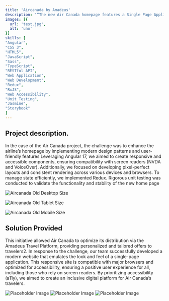 ```yaml
---
title: 'Aircanada by Amadeus'
description: '“The new Air Canada homepage features a Single Page Application (SPA) design, optimized for desktop, tablet, and mobile devices. It supports multiple languages and ensures full accessibility (A11Y) for screen readers such as NVDA, JAWS (Windows), and VoiceOver (Mac OS).”'
images: [{
  url: 'test.jpg',
  alt: 'uno'
}]
skills: [
"Angular",
"CSS 3",
"HTML5",
"JavaScript",
"Sass",
"TypeScript",
"RESTful API",
"Web Application",
"Web Development",
"Redux",
"RxJS",
"Web Accessibility",
"Unit Testing",
"Jasmine",
"Storybook"
]
---
```


## Project description. 

In the case of the Air Canada project, the challenge was to enhance the airline’s homepage by implementing modern design patterns and user-friendly features Leveraging Angular 17, we aimed to create responsive and accessible components, ensuring compatibility with screen readers (NVDA and VoiceOver). Additionally, we focused on developing pixel-perfect layouts and consistent rendering across various devices and browsers. To manage state efficiently, we implemented Redux. Rigorous unit testing was conducted to validate the functionality and stability of the new home page

![Aircanada Old Desktop Size](/ac-desktop-legacy.png)

![Aircanada Old Tablet Size](/ac-tablet-legacy.png)

![Aircanada Old Mobile Size](/ac-mobile-legacy.png)

## Solution Provided

This initiative allowed Air Canada to optimize its distribution via the Amadeus Travel Platform, providing personalized and tailored offers to travelers2.
In response to the challenge, our team successfully developed a modern website that emulates the look and feel of a single-page application. This responsive site is compatible with major browsers and optimized for accessibility, ensuring a positive user experience for all, including those who rely on screen readers. By prioritizing accessibility (a11y), we aimed to create an inclusive digital platform for Air Canada’s travelers.


![Placeholder Image](/ac-desktop-1.png)
![Placeholder Image](/ac-mobile-1.png)
![Placeholder Image](/ac-mobile-1.png)
